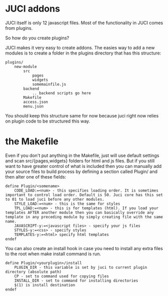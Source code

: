 # JUCI addons

JUCI itself is only 12 javascript files. Most of the functionality in JUCI comes from plugins. 

So how do you create plugins? 

JUCI makes it very easy to create addons. The easies way to add a new modules is to create a folder in the plugins directory that has this structure: 

	plugins/
		new-module
			src
				pages 
				widgets
				somemainfile.js
			backend
				.. backend scripts go here
			Makefile
			access.json
			menu.json

You should keep this structure same for now because juci right now relies on plugin code to be structured this way. 

# the Makefile

Even if you don't put anything in the Makefile, just will use default settings and scan src/{pages,widgets} folders for html and js files. But if you still want to have greater control of what is included then you can manually add your source files to build process by defining a section called Plugin/<yourpluginfoldername> and then alter one of these fields: 

	define Plugin/<somename>
		CODE_LOAD:=<num> - this specifies loading order. It is sometimes important to control load order. Default is 50. Juci core has this set to 01 to load juci before any other modules. 
		STYLE_LOAD:=<num> - this is the same for styles
		TPL_LOAD:=<num> - this is for templates (html). If you load your templates AFTER another module then you can basically override any template in any preceding module by simply creating file with the same name. 
		JAVASCRIPT-y:=<javascript files> - specify your js files
		STYLES-y:=<css> - specify styles
		TEMPLATES-y:=<html> specify html templates
	endef

You can also create an install hook in case you need to install any extra files to the root when make install command is run. 

	define Plugin/<yourplugin>/install
		PLUGIN_DIR - this variable is set by juci to current plugin directory (absolute path)
		CP - set to command used for copying files
		INSTALL_DIR - set to command for installing directories
		$(1) is install destination 
	endef


